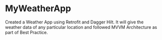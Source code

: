 # MyWeatherApp
Created a Weather App using Retrofit and Dagger Hilt. It will give the weather data of any particular location and followed MVVM Architecture as part of Best Practice. 
